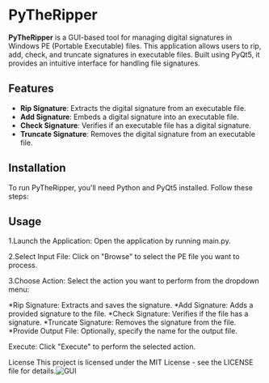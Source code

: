 # PyTheRipper

**PyTheRipper** is a GUI-based tool for managing digital signatures in Windows PE (Portable Executable) files. This application allows users to rip, add, check, and truncate signatures in executable files. Built using PyQt5, it provides an intuitive interface for handling file signatures.

## Features

- **Rip Signature**: Extracts the digital signature from an executable file.
- **Add Signature**: Embeds a digital signature into an executable file.
- **Check Signature**: Verifies if an executable file has a digital signature.
- **Truncate Signature**: Removes the digital signature from an executable file.

## Installation

To run PyTheRipper, you'll need Python and PyQt5 installed. Follow these steps:

## Usage
1.Launch the Application: Open the application by running main.py.

2.Select Input File: Click on "Browse" to select the PE file you want to process.

3.Choose Action: Select the action you want to perform from the dropdown menu:

*Rip Signature: Extracts and saves the signature.
*Add Signature: Adds a provided signature to the file.
*Check Signature: Verifies if the file has a signature.
*Truncate Signature: Removes the signature from the file.
*Provide Output File: Optionally, specify the name for the output file.

Execute: Click "Execute" to perform the selected action.

License
This project is licensed under the MIT License - see the LICENSE file for details.![GUI](https://github.com/user-attachments/assets/c59dc11d-e1d9-4f68-be2a-8fa8786feba2)

